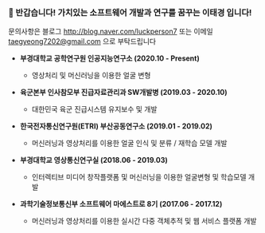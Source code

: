 ### 👋 반갑습니다! 가치있는 소프트웨어 개발과 연구를 꿈꾸는 이태경 입니다!
문의사항은 블로그 http://blog.naver.com/luckperson7 또는 이메일 taegyeong7202@gmail.com 으로 부탁드립니다 

- <b>부경대학교 공학연구원 인공지능연구소 (2020.10 - Present)</b>
  - 영상처리 및 머신러닝을 이용한 얼굴 변형

- <b>육군본부 인사참모부 진급자료관리과 SW개발병 (2019.03 - 2020.10)</b>
  - 대한민국 육군 진급시스템 유지보수 및 개발

- <b>한국전자통신연구원(ETRI) 부산공동연구소  (2019.01 - 2019.02)</b>
  - 머신러닝과 영상처리를 이용한 얼굴 인식 및 분류 / 재학습 모델 개발

- <b>부경대학교 영상통신연구실 (2018.06 - 2019.03)</b>
  - 인터렉티브 미디어 창작플랫폼 및 머신러닝을 이용한 얼굴변형 및 학습모델 개발

- <b>과학기술정보통신부 소프트웨어 마에스트로 8기 (2017.06 - 2017.12)</b>
  - 머신러닝과 영상처리를 이용한 실시간 다중 객체추적 및 웹 서비스 플랫폼 개발

